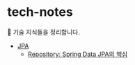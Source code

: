 # tech-notes

📝 기술 지식들을 정리합니다.
* [JPA](https://github.com/maetdori/tech-notes/tree/main/JPA)
  * [Repository: Spring Data JPA의 핵심](https://github.com/maetdori/tech-notes/blob/main/JPA/Repository/Repository.md) 
